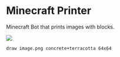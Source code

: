 # Minecraft Printer
Minecraft Bot that prints images with blocks.

![](https://raw.githubusercontent.com/MakkusuOtaku/mc-printer/main/examples/shrek.png)

```
draw image.png concrete+terracotta 64x64
```